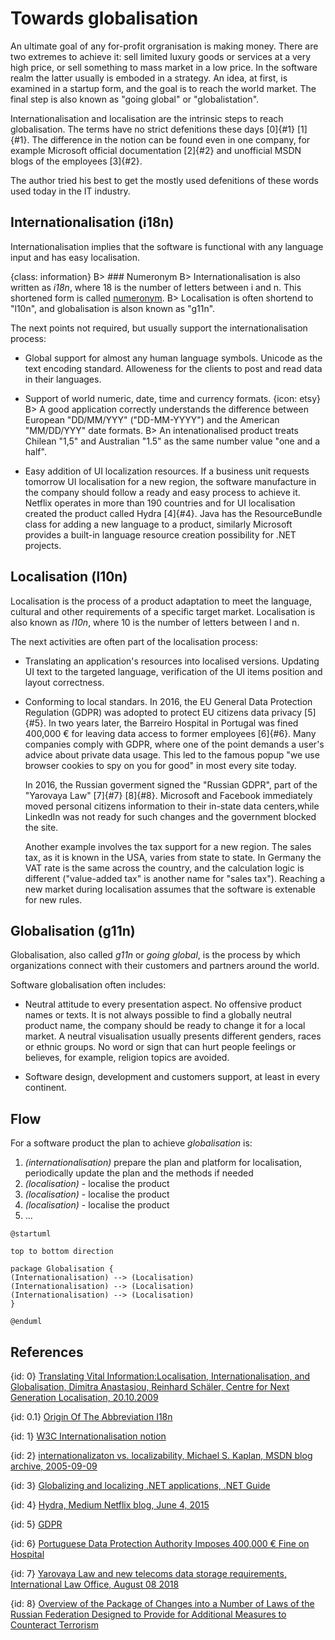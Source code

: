 # Towards globalisation

An ultimate goal of any for-profit orgranisation is making money. There are two extremes to achieve it: sell limited luxury goods or services at a very high price, or sell something to mass market in a low price. In the software realm the latter usually is emboded in a strategy. An idea, at first, is examined in a startup form, and the goal is to reach the world market. The final step is also known as "going global" or "globalistation".

Internationalisation and localisation are the intrinsic steps to reach globalisation.
The terms have no strict defenitions these days [0]{#1} [1]{#1}. The difference in the notion can be found even in one company, for example Microsoft official documentation [2]{#2} and unofficial MSDN blogs of the employees [3]{#2}.

The author tried his best to get the mostly used defenitions of these words used today in the IT industry.

## Internationalisation (i18n)

Internationalisation implies that the software is functional with any language input and has easy localisation.

{class: information}
B> ### Numeronym
B> Internationalisation is also written as *i18n*, where 18 is the number of letters between i and n. This shortened form is called [numeronym](http://www.i18nguy.com/origini18n.html).
B> Localisation is often shortend to "l10n", and globalisation is alson known as "g11n".

The next points not required, but usually support the internationalisation process:

- Global support for almost any human language symbols. Unicode as the text encoding standard.
  Alloweness for the clients to post and read data in their languages.

- Support of world numeric, date, time and currency formats.
{icon: etsy}
B> A good application correctly understands the difference between European "DD/MM/YYY" ("DD-MM-YYYY") and the American "MM/DD/YYY" date formats.
B> An intenationalised product treats Chilean "1,5" and Australian "1.5" as the same number value "one and a half".

- Easy addition of UI localization resources.
  If a business unit requests tomorrow UI localisation for a new region, the software manufacture in the company should follow a ready and easy process to achieve it.
  Netflix operates in more than 190 countries and for UI localisation created the product called Hydra [4]{#4}. Java has the ResourceBundle class for adding a new language to a product, similarly Microsoft provides a built-in language resource creation possibility for .NET projects.

## Localisation (l10n)

Localisation is the process of a product adaptation to meet the language, cultural and other requirements of a specific target market. Localisation is also known as *l10n*, where 10 is the number of letters between l and n.

The next activities are often part of the localisation process:

- Translating an application's resources into localised versions.
  Updating UI text to the targeted language, verification of the UI items position and layout correctness.

- Conforming to local standars.
  In 2016, the EU General Data Protection Regulation (GDPR) was adopted to protect EU citizens data privacy [5]{#5}. In two years later, the Barreiro Hospital in Portugal was fined 400,000 € for leaving data access to former employees [6]{#6}. Many companies comply with GDPR, where one of the point demands a user's advice about private data usage. This led to the famous popup "we use browser cookies to spy on you for good" in most every site today.

  In 2016, the Russian goverment signed the "Russian GDPR", part of the "Yarovaya Law" [7]{#7} [8]{#8}. Microsoft and Facebook immediately moved personal citizens information to their in-state data centers,while LinkedIn was not ready for such changes and the government blocked the site.

  Another example involves the tax support for a new region. The sales tax, as it is known in the USA, varies from state to state. In Germany the VAT rate is the same across the country, and the calculation logic is different ("value-added tax" is another name for "sales tax"). Reaching a new market during localisation assumes that the software is extenable for new rules.

## Globalisation (g11n)

Globalisation, also called *g11n* or *going global*, is the process by which organizations connect with their customers and partners around the world.

Software globalisation often includes:

- Neutral attitude to every presentation aspect.
  No offensive product names or texts. It is not always possible to find a globally neutral product name, the company should be ready to change it for a local market.
  A neutral visualisation usually presents different genders, races or ethnic groups.
  No word or sign that can hurt people feelings or believes, for example, religion topics are avoided.

- Software design, development and customers support, at least in every continent.

## Flow

For a software product the plan to achieve *globalisation* is:

1. *(internationalisation)* prepare the plan and platform for localisation, periodically update the plan and the methods if needed
2. *(localisation)* - localise the product
3. *(localisation)* - localise the product
4. *(localisation)* - localise the product
5. ...

```plantuml
@startuml

top to bottom direction

package Globalisation {
(Internationalisation) --> (Localisation)
(Internationalisation) --> (Localisation)
(Internationalisation) --> (Localisation)
}

@enduml
```

## References

{id: 0}
[Translating Vital Information:Localisation, Internationalisation, and Globalisation, Dimitra Anastasiou, Reinhard Schäler, Centre for Next Generation Localisation, 20.10.2009](http://d-anastasiou.com/Publications/Syntheses.pdf)

{id: 0.1}
[Origin Of The Abbreviation I18n](http://www.i18nguy.com/origini18n.html)

{id: 1}
[W3C Internationalisation notion](https://www.w3.org/International/questions/qa-i18n)

{id: 2}
[internationalizaton vs. localizability, Michael S. Kaplan, MSDN blog archive, 2005-09-09](http://archives.miloush.net/michkap/archive/2005/09/09/462862.html)

{id: 3}
[Globalizing and localizing .NET applications, .NET Guide](https://docs.microsoft.com/en-us/dotnet/standard/globalization-localization/index)

{id: 4}
[Hydra, Medium Netflix blog, June 4, 2015](https://medium.com/netflix-techblog/localization-technologies-at-netflix-d033e7b13cf)

{id: 5}
[GDPR](https://eugdpr.org)

{id: 6}
[Portuguese Data Protection Authority Imposes 400,000 € Fine on Hospital](https://www.datenschutz-notizen.de/portuguese-data-protection-authority-imposes-400000-e-fine-on-hospital-4821441/)

{id: 7}
[Yarovaya Law and new telecoms data storage requirements, International Law Office, August 08 2018](http://www.gorodissky.com/upload/articles/files/Yarovaya*Law*and*new*telecoms*data*storage*requirements.pdf)

{id: 8}
[Overview of the Package of Changes into a Number of Laws of the Russian Federation	Designed to	Provide for	Additional Measures to Counteract Terrorism](http://www.icnl.org/research/library/files/Russia/Yarovaya.pdf)
